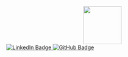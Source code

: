 <div id="header" align="center">
  <img src="https://media.giphy.com/media/M9gbBd9nbDrOTu1Mqx/giphy.gif" width="100"/>
</div>

<div id="badges">
  <a href="https://www.linkedin.com/in/adam-calleja/">
    <img src="https://img.shields.io/badge/LinkedIn-F27408?style=for-the-badge&logo=linkedin&logoColor=white" alt="LinkedIn Badge"/>
  </a>
  <a href="github.com/Adam-Calleja">
    <img src="https://img.shields.io/badge/GitHub-F27408?style=for-the-badge&logo=github&logoColor=white" alt="GitHub Badge"/>
  </a>
</div>

